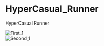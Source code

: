 # HyperCasual_Runner
HyperCasual Runner

![First_1](https://github.com/Bechoarslan/HyperCasual_Runner/assets/92801714/b972ebc8-0760-4156-888f-4cad231c797b)  
![Second_1](https://github.com/Bechoarslan/HyperCasual_Runner/assets/92801714/eb278b4e-a144-443b-a5c7-9abceff6f62e)


